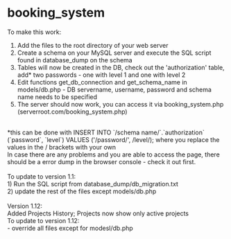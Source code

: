 # booking_system
To make this work: <br>
1) Add the files to the root directory of your web server<br>
2) Create a schema on your MySQL server and execute the SQL script found in database_dump on the schema<br>
3) Tables will now be created in the DB, check out the 'authorization' table, add* two passwords - one with level 1 and one with level 2 
4) Edit functions get_db_connection and get_schema_name in models/db.php - DB servername, username, password and schema name needs to be specified<br>
5) The server should now work, you can access it via booking_system.php (serverroot.com/booking_system.php)<br>
<br>
*this can be done with INSERT INTO `/schema name/`.`authorization` (`password`, `level`) VALUES ('/password/', /level/); where you replace the values in the / brackets with your own <br>
In case there are any problems and you are able to access the page, there should be a error dump in the browser console - check it out first.
<br><br>
To update to version 1.1:<br>
1) Run the SQL script from database_dump/db_migration.txt<br>
2) update the rest of the files except models/db.php<br>
<br>
Version 1.12:<br>
Added Projects History; Projects now show only active projects<br>
To update to version 1.12:<br>
- override all files except for modesl/db.php<br>
